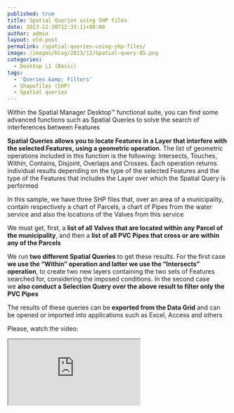 ```yaml
---
published: true
title: Spatial Queries using SHP files
date: 2013-12-30T12:33:11+00:00
author: admin
layout: old-post
permalink: /spatial-queries-using-shp-files/
image: /images/blog/2013/12/Spatial-query-85.png
categories:
  - Desktop L1 (Basic)
tags:
  - 'Queries &amp; Filters'
  - Shapefiles (SHP)
  - Spatial queries
---
```

Within the Spatial Manager Desktop™ functional suite, you can find some advanced functions such as Spatial Queries to solve the search of interferences between Features<!--more-->

**Spatial Queries allows you to locate Features in a Layer that interfere with the selected Features, using a geometric operation**. The list of geometric operations included in this function is the following: Intersects, Touches, Within, Contains, Disjoint, Overlaps and Crosses. Each operation returns individual results depending on the type of the selected Features and the type of the Features that includes the Layer over which the Spatial Query is performed

In this sample, we have three SHP files that, over an area of a municipality, contain respectively a chart of Parcels, a chart of Pipes from the water service and also the locations of the Valves from this service

We must get, first, a **list of all Valves that are located within any Parcel of the municipality**, and then a **list of all PVC Pipes that cross or are within any of the Parcels**

We run **two different Spatial Queries** to get these results. For the first case **we use the &#8220;Within&#8221; operation and latter we use the &#8220;Intersects&#8221; operation**, to create two new layers containing the two sets of Features searched for, considering the imposed conditions. In the second case we **also conduct a Selection Query over the above result to filter only the PVC Pipes**
  
The results of these queries can be **exported from the Data Grid** and can be opened or imported into applications such as Excel, Access and others

Please, watch the video:

<div class="embed-responsive embed-responsive-16by9">
  <iframe class="embed-responsive-item" src="https://www.youtube.com/embed/PCUjYRT3j10" allowfullscreen></iframe>
</div>